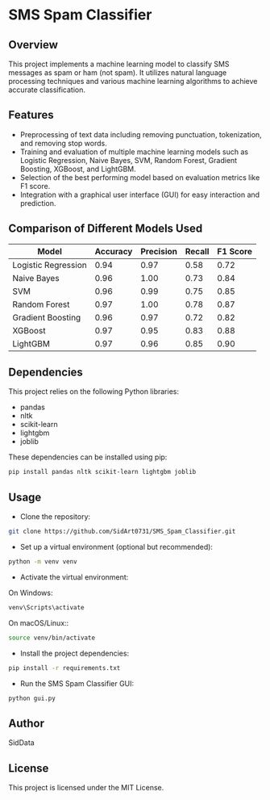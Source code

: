 # SMS Spam Classifier

## Overview
This project implements a machine learning model to classify SMS messages as spam or ham (not spam). It utilizes natural language processing techniques and various machine learning algorithms to achieve accurate classification.

## Features
- Preprocessing of text data including removing punctuation, tokenization, and removing stop words.
- Training and evaluation of multiple machine learning models such as Logistic Regression, Naive Bayes, SVM, Random Forest, Gradient Boosting, XGBoost, and LightGBM.
- Selection of the best performing model based on evaluation metrics like F1 score.
- Integration with a graphical user interface (GUI) for easy interaction and prediction.

## Comparison of Different Models Used

| Model                | Accuracy | Precision | Recall | F1 Score |
|----------------------|----------|-----------|--------|----------|
| Logistic Regression  | 0.94     | 0.97      | 0.58   | 0.72     |
| Naive Bayes          | 0.96     | 1.00      | 0.73   | 0.84     |
| SVM                  | 0.96     | 0.99      | 0.75   | 0.85     |
| Random Forest        | 0.97     | 1.00      | 0.78   | 0.87     |
| Gradient Boosting    | 0.96     | 0.97      | 0.72   | 0.82     |
| XGBoost              | 0.97     | 0.95      | 0.83   | 0.88     |
| LightGBM             | 0.97     | 0.96      | 0.85   | 0.90     |

## Dependencies
This project relies on the following Python libraries:

- pandas
- nltk
- scikit-learn
- lightgbm
- joblib

These dependencies can be installed using pip:
```bash
pip install pandas nltk scikit-learn lightgbm joblib
```

## Usage
- Clone the repository:
```bash
git clone https://github.com/SidArt0731/SMS_Spam_Classifier.git
```
- Set up a virtual environment (optional but recommended):
```bash
python -m venv venv
```

- Activate the virtual environment:

On Windows:
```bash
venv\Scripts\activate
```
On macOS/Linux::
```bash
source venv/bin/activate
```

- Install the project dependencies:
```bash
pip install -r requirements.txt
```

- Run the SMS Spam Classifier GUI:
```bash
python gui.py
```

## Author
SidData

## License
This project is licensed under the MIT License.
